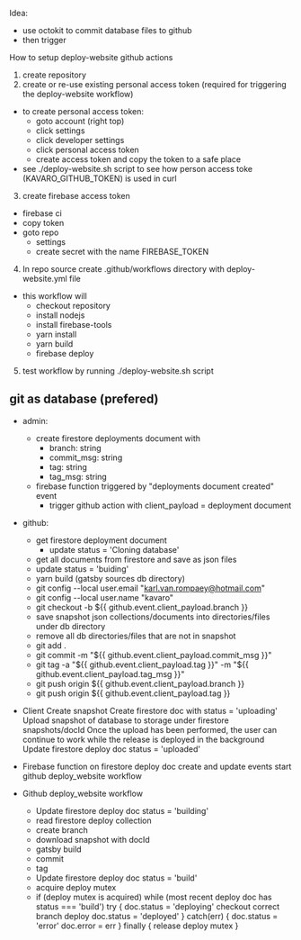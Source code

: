 Idea:
- use octokit to commit database files to github
- then trigger 

How to setup deploy-website github actions
1. create repository
2. create or re-use existing personal access token (required for triggering the deploy-website workflow)
  - to create personal access token:
    - goto account (right top)
    - click settings
    - click developer settings
    - click personal access token
    - create access token and copy the token to a safe place
  - see ./deploy-website.sh script to see how person access toke (KAVARO_GITHUB_TOKEN) is used in curl
3. create firebase access token
  - firebase ci
  - copy token
  - goto repo
    - settings
    - create secret with the name FIREBASE_TOKEN
4. In repo source create .github/workflows directory with deploy-website.yml file
  - this workflow will
    - checkout repository
    - install nodejs
    - install firebase-tools
    - yarn install
    - yarn build
    - firebase deploy
5. test workflow by running ./deploy-website.sh script

git as database (prefered)
--------------------------
- admin:
  - create firestore deployments document with 
    - branch: string
    - commit_msg: string
    - tag: string
    - tag_msg: string
  - firebase function triggered by "deployments document created" event
    - trigger github action with client_payload = deployment document
- github:
  - get firestore deployment document
    - update status = 'Cloning database'
  - get all documents from firestore and save as json files
  - update status = 'buiding'
  - yarn build (gatsby sources db directory)
  - git config --local user.email "karl.van.rompaey@hotmail.com"
  - git config --local user.name "kavaro"
  - git checkout -b ${{ github.event.client_payload.branch }}
  - save snapshot json collections/documents into directories/files under db directory
  - remove all db directories/files that are not in snapshot
  - git add .
  - git commit -m "${{ github.event.client_payload.commit_msg }}"
  - git tag -a "${{ github.event.client_payload.tag }}" -m "${{ github.event.client_payload.tag_msg }}"
  - git push origin ${{ github.event.client_payload.branch }}
  - git push origin ${{ github.event.client_payload.tag }}

- Client
  Create snapshot
  Create firestore doc with status = 'uploading'
  Upload snapshot of database to storage under firestore snapshots/docId
    Once the upload has been performed, the user can continue to work while the release is deployed in the background
  Update firestore deploy doc status = 'uploaded'
- Firebase function on firestore deploy doc create and update events
        start github deploy_website workflow

- Github deploy_website workflow
  - Update firestore deploy doc status = 'building'
  - read firestore deploy collection
  - create branch
  - download snapshot with docId
  - gatsby build
  - commit
  - tag
  - Update firestore deploy doc status = 'build'
  - acquire deploy mutex
  - if (deploy mutex is acquired)
      while (most recent deploy doc has status === 'build')
        try {
          doc.status = 'deploying'
          checkout correct branch
          deploy
          doc.status = 'deployed'
        } catch(err) {
          doc.status = 'error'
          doc.error = err
        } finally {
          release deploy mutex
        }



